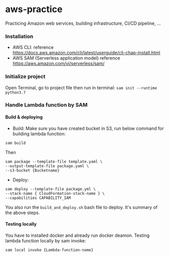 # aws-practice
Practicing Amazon web services, building infrastructure, CI/CD pipeline, ...



### Installation
- AWS CLI: reference https://docs.aws.amazon.com/cli/latest/userguide/cli-chap-install.html
- AWS SAM (Serverless application model) reference https://aws.amazon.com/vi/serverless/sam/

### Initialize project
Open Terminal, go to project file then run in terminal:
```sam init --runtime python3.7```

### Handle Lambda function by SAM
#### Build & deploying
- Build: Make sure you have created bucket in S3, run below command for building lambda function:

```
sam build
```
Then
```
sam package --template-file template.yaml \
--output-template-file package.yaml \
--s3-bucket {Bucketname}
```

- Deploy:
```
sam deploy --template-file package.yml \
--stack-name { CloudFormation-stack-name } \
--capabilities CAPABILITY_IAM
```

You also run the `build_and_deploy.sh` bash file to deploy. It's summary of the above steps.

#### Testing locally
 
You have to installed docker and already run docker deamon.
Testing lambda function locally by sam invoke:
```
sam local invoke {Lambda-function-name}
```


